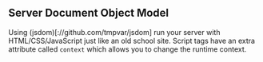 ## Server Document Object Model
Using (jsdom)[://github.com/tmpvar/jsdom] run your server with HTML/CSS/JavaScript just like an old school site. Script tags have an extra attribute called `context` which allows you to change the runtime context.
